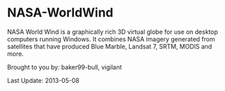# NASA-WorldWind

NASA World Wind is a graphically rich 3D virtual globe for use on desktop computers running Windows. It combines NASA imagery generated from satellites that have produced Blue Marble, Landsat 7, SRTM, MODIS and more.

Brought to you by: baker99-bull, vigilant

Last Update: 2013-05-08 